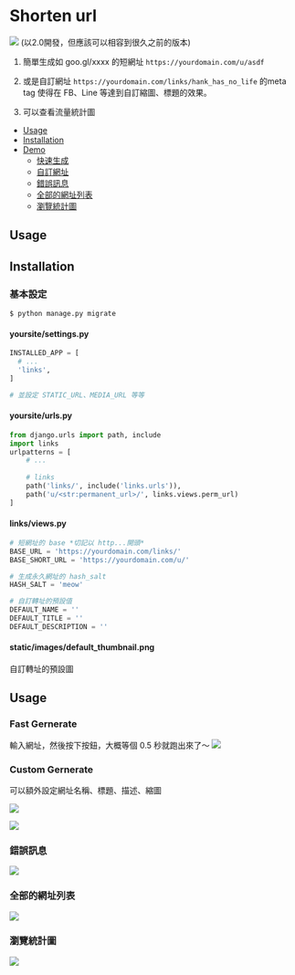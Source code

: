 # Shorten url

![](https://img.shields.io/badge/Django-2.0-blue.svg) (以2.0開發，但應該可以相容到很久之前的版本)

1. 簡單生成如 goo.gl/xxxx 的短網址 `https://yourdomain.com/u/asdf`

2. 或是自訂網址 `https://yourdomain.com/links/hank_has_no_life` 的meta tag 使得在 FB、Line 等達到自訂縮圖、標題的效果。

3. 可以查看流量統計圖

- [Usage](#usage)
- [Installation](#installation)
- [Demo](#usage)
    - [快速生成](#fast-gernerate)
    - [自訂網址](#custom-gernerate)
    - [錯誤訊息](#錯誤訊息)
    - [全部的網址列表](#全部的網址列表)
    - [瀏覽統計圖](#瀏覽統計圖)

## Usage



## Installation

### 基本設定

```
$ python manage.py migrate
```

#### yoursite/settings.py

```python
INSTALLED_APP = [
  # ...
  'links',
]

# 並設定 STATIC_URL、MEDIA_URL 等等
```

#### yoursite/urls.py

```python
from django.urls import path, include
import links
urlpatterns = [
    # ...
    
    # links
    path('links/', include('links.urls')),
    path('u/<str:permanent_url>/', links.views.perm_url)
]
```


#### links/views.py

```python
# 短網址的 base *切記以 http...開頭*
BASE_URL = 'https://yourdomain.com/links/'
BASE_SHORT_URL = 'https://yourdomain.com/u/'

# 生成永久網址的 hash_salt
HASH_SALT = 'meow'

# 自訂轉址的預設值
DEFAULT_NAME = ''
DEFAULT_TITLE = ''
DEFAULT_DESCRIPTION = ''

```

#### static/images/default_thumbnail.png
自訂轉址的預設圖


## Usage

### Fast Gernerate
輸入網址，然後按下按鈕，大概等個 0.5 秒就跑出來了～
![](https://i.imgur.com/ea9lgOt.png)

### Custom Gernerate

可以額外設定網址名稱、標題、描述、縮圖

![](https://i.imgur.com/XZnNHKo.png)

![](https://i.imgur.com/YufDDpR.png)

### 錯誤訊息

![](https://i.imgur.com/D4o9D1S.png)


### 全部的網址列表

![](https://i.imgur.com/c4Mcli3.png)

### 瀏覽統計圖

![](https://i.imgur.com/zM90mPW.png)
